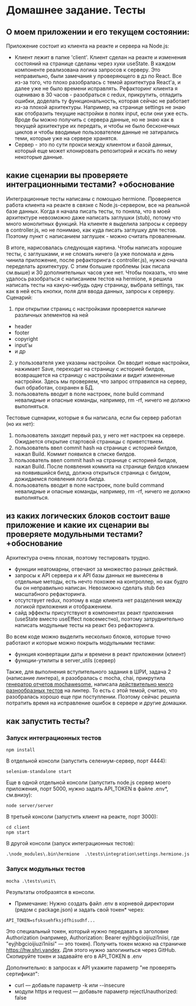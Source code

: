# Домашнее задание. Тесты

## О моем приложении и его текущем состоянии:
Приложение состоит из клиента на реакте и сервера на Node.js:
- Клиент лежит в папке 'client'. Клиент сделан на реакте и изменения состояний на странице сделаны через хуки useState. В каждом компоненте реализована логика запросов к серверу. Это неправильно, были замечания у проверяющего в дз по React. Все из-за того, что плохо разобралась с темой архитектура React'а, и далее уже не было времени исправлять. Рефакторинг клиента я оцениваю в 30 часов - разобраться с redux, прикрутить, отладить ошибки, доделать ту функциональность, которая сейчас не работает из-за плохой архитектуры. 
Например, на странице settings не знаю как отобразить текущие настройки в полях input, если они уже есть. Вроде бы можно получить с сервера данные, но не знаю как в текущей архитектуре их передать, и чтобы не было бесконечных циклов и чтобы вводимые пользователем данные не затирались теми, которые уже на сервере хранятся.
- Сервер - это по сути прокси между клиентом и базой данных, который еще может клонировать репозиторий и искать по нему некоторые данные. 

## какие сценарии вы проверяете интеграционными тестами? +обоснование
Интеграционные тесты написаны с помощью hermione. Проверяется работа клиента на реакте в связке с Node.js-сервером, все на реальной базе данных. 
Когда я начала писать тесты, то поняла, что в моей архитектуре невозможно даже написать заглушки (stub), потому что много монолитных функций. На клиенте я выделила запросы к серверу в controller.js, но не понимаю, как куда писать заглушку для тестов. Поэтому пункт с написанием заглушек - можно считать проваленным.

В итоге, нарисовалась следующая картина. Чтобы написать хорошие тесты, с заглушками, и не сломать ничего (а уже поломала и день чинила приложение, после рефакторинга с controller.js), нужно сначала переделать архитектуру. С этим большие проблемы (как писала см.выше) и 30 дополнительных часов уже нет. 
Чтобы показать, что мне удалось разобраться с написанием тестов на hermione, я решила написать тесты на какую-нибудь одну страницу, выбрала settings, так как в ней есть кнопки, поля для ввода данных, запросы к серверу. 
Сценарий:
1) при открытии страниц с настройками проверяется наличие различных элементов на ней
- header
- footer
- copyright
- input'ы
- и др
2) у пользователя уже указаны настройки. Он вводит новые настройки, нажимает Save, переходит на страницу с историей билдов, возвращается на страницу c настройками и видит измененные настройки. Здесь мы проверяем, что запрос отправился на сервер, был обработан, сохранен в БД.
3) пользователь вводит в поле настроек, поле build command невалидные и опасные команды, например, rm -rf, ничего не должно выполняться. 


Тестовые сценарии, которые я бы написала, если бы сервер работал (но их нет):
1) пользователь заходит первый раз, у него нет настроек на сервере. Ожидается открытие стартовой страницы с приветствием.
2) пользователь ввел commit hash на странице с историей билдов, нажал Build. Коммит появился в списке билдов.
3) пользователь ввел commit hash на странице с историей билдов, нажал Build. После появления коммита на странице билдов кликаем на появившийся билд, должна открыться страница с билдом, дожидаемся появления лога билда.
4) пользователь вводит в поле настроек, поле build command невалидные и опасные команды, например, rm -rf, ничего не должно выполняться. 


## из каких логических блоков состоит ваше приложение и какие их сценарии вы проверяете модульными тестами? +обоснование
Архитектура очень плохая, поэтому тестировать трудно. 
- функции неатомарны, отвечают за множество разных действий. 
- запросы к API сервера и к API базы данных не вынесены в отдельные методы, есть нечто похожее на контроллер, но как будто бы он неправильно написан. Невозможно сделать stub без масштабного рефакторинга.
- отсутствует redux, поэтому в коде клиента нет разделения между логикой приложения и отображением. 
- сайд эффекты присутствуют в компонентах реакт приложения (useState вместо useEffect повсеместно), поэтому затруднительно написать модульные тесты на реакт без рефакторинга.

Во всем коде можно выделить несколько блоков, которые точно работают и которые можно покрыть модульными тестами:
- функция конвертации даты и времени в реакт приложении (клиент)
- функции-утилиты в server_utils (сервер)

Также, для выполнения вступительного задания в ШРИ, задача 2 (написание линтера), я разобралась с mocha, chai, прикрутила [генератор отчетов mochawesome](https://github.com/appalse/shri-2/tree/master/mochawesome-report), написала [действительно много разнообразных тестов](https://github.com/appalse/shri-2/tree/master/test) на линтер. То есть с этой темой, считаю, что разобралась хорошо еще при поступлении. Поэтому сейчас решила потратить время на исправление ошибок в сервере и другие домашки.


## как запустить тесты?

### Запуск интеграционных тестов
```
npm install
```
В отдельной консоли (запустить селениум-сервер, порт 4444):
```
selenium-standalone start
```
Еще в одной отдельной консоли (запустить node.js сервер моего приложения, порт 5000, нужно задать API_TOKEN в файле .env*, см.внизу):
```
node server/server
```
В третьей консоли (запустить клиент на реакте, порт 3000):
```
cd client
npm start
```
В другой консоли (запуск интеграционных тестов):
```
.\node_modules\.bin\hermione  .\tests\integration\settings.hermione.js
```

### Запуск модульных тестов
```
mocha .\tests\unit\
```

Результаты отобразятся в консоли.

* Примечание:
Нужно создать файл .env в корневой директории (рядом с package.json) и задать свой токен* через:
```
API_TOKEN=sfsksuehfksjdfhisudhf...
```
Это специальный токен, который нужно передавать в заголовке Authorization (например, Authorization: Bearer eyjhbgcioijiuzi1niisi, где "eyjhbgcioijiuzi1niisi" — это токен). Получить токен можно на страничке https://hw.shri.yandex. Для этого нужно залогиниться через GitHub. Скопируйте токен и задавайте его в API_TOKEN в .env

Дополнительно:
в запросах к API укажите параметр "не проверять сертификат":
- curl — добавьте параметр -k или --insecure
- модули https и request — добавьте параметр rejectUnauthorized: false
